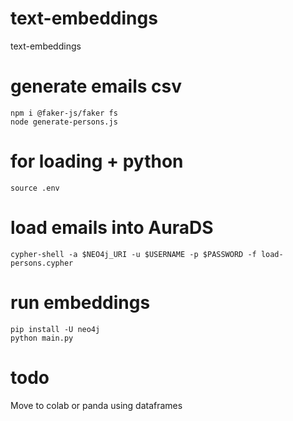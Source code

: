 # text-embeddings
text-embeddings

# generate emails csv
```shell
npm i @faker-js/faker fs
node generate-persons.js
```

# for loading + python
```shell
source .env
```

# load emails into AuraDS
```shell
cypher-shell -a $NEO4j_URI -u $USERNAME -p $PASSWORD -f load-persons.cypher
```

# run embeddings
```shell
pip install -U neo4j
python main.py
```

# todo
Move to colab or panda using dataframes